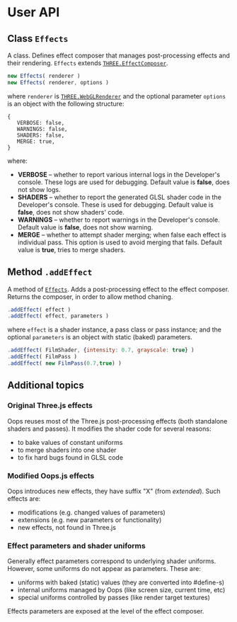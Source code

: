 # User API

## Class `Effects`

A class. Defines effect composer that manages post-processing effects and their
rendering. `Effects` extends [`THREE.EffectComposer`](https://threejs.org/docs/#examples/en/postprocessing/EffectComposer).


```javascript
new Effects( renderer )
new Effects( renderer, options )
```
where `renderer` is [`THREE.WebGLRenderer`](https://threejs.org/docs/#api/en/renderers/WebGLRenderer)
and the optional parameter `options` is an object with the following structure:

```
{
   VERBOSE: false,
   WARNINGS: false,
   SHADERS: false,
   MERGE: true,
}
```
where:
* **VERBOSE** &ndash;  whether to report various internal logs in the Developer's
	console. These logs are used for debugging. Default value is **false**,
	does not show logs.
* **SHADERS** &ndash;  whether to report the generated GLSL shader code in the
	Developer's console. These is used for debugging. Default value is **false**,
	does not show shaders' code.
* **WARNINGS** &ndash; whether to report warnings in the Developer's console.
	Default value is **false**, does not show warning.
* **MERGE** &ndash; whether to attempt shader merging; when false each effect
	is individual pass. This option is used to avoid merging that fails. Default
	value is **true**, tries to merge shaders.


## Method `.addEffect`

A method of [`Effects`](#effects). Adds a post-processing effect to the effect
composer. Returns the composer, in order to allow method chaning.

```js
.addEffect( effect )
.addEffect( effect, parameters )
```

where `effect` is a shader instance, a pass class or pass instance; and the
optional `parameters` is an object with static (baked) parameters. 

```js
.addEffect( FilmShader, {intensity: 0.7, grayscale: true} )
.addEffect( FilmPass )
.addEffect( new FilmPass(0.7,true) )
```


<!--
#### `.addParameter`

A method of [`Effects`](#effects). TO DO.


#### `.render`

A method of [`Effects`](#effects). Renders the postprocessing effects.

```javascript
.render( scene, camera, deltaTime )
```

where `scene` is the `THREE.Scene` to be rendered, `camera` is
the `THREE.Camera` (usually it is `THREE.PerspectiveCamera` or
`THREE.OrthographicCamera`) for the viewpoint, and `deltaTime`
is the ellapsed time in seconds since the previous call to `render`.


## Developer API


### Class `Effects`

The `Effects` class provides two properties to access the internal
structure of the class.


#### `.split`

A method of [`Effects`](#effects). It is used while adding effects. It forces
the composer to split next effects into a separate shader. Returns the composer,
in order to allow method chaning. This method is intended for internal debug purposes.

```js
.split()
```

#### `.parameters`

A virtual property of [`Effects`](#effects). Returns an array of shader
parameters &ndash; explicitly added by the user via [`.addParameter`](#addparameter)
or implicitly added by the effect composer (like screen resolution, time, etc.)
This property is intended for internal debug purposes.


#### `.shaders`

A virtual property of [`Effects`](#effects). Returns an array of passes and
shader in each pass. This property is intended for internal debug purposes.
-->


## Additional topics

### Original Three.js effects

Oops reuses most of the Three.js post-processing effects (both standalone
shaders and passes). It modifies the shader code for several reasons:

* to bake values of constant uniforms
* to merge shaders into one shader
* to fix hard bugs found in GLSL code

### Modified Oops.js effects

Oops introduces new effects, they have suffix "X" (from *extended*).
Such effects are:

* modifications (e.g. changed values of parameters)
* extensions (e.g. new parameters or functionality)
* new effects, not found in Three.js

### Effect parameters and shader uniforms

Generally effect parameters correspond to underlying shader uniforms. However, 
some uniforms do not appear as parameters. These are:

* uniforms with baked (static) values (they are converted into #define-s)
* internal uniforms managed by Oops (like screen size, current time, etc)
* special uniforms controlled by passes (like render target textures)

Effects parameters are exposed at the level of the effect composer.



